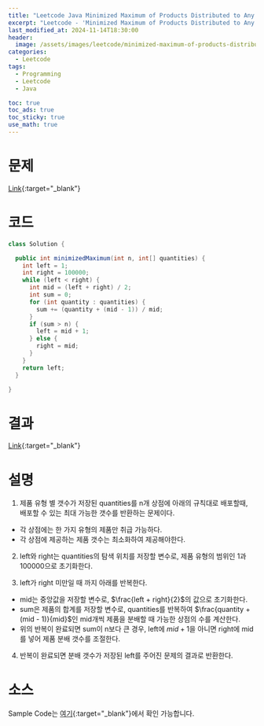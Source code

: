 ```yaml
---
title: "Leetcode Java Minimized Maximum of Products Distributed to Any Store"
excerpt: "Leetcode - 'Minimized Maximum of Products Distributed to Any Store' 문제 Java 풀이"
last_modified_at: 2024-11-14T18:30:00
header:
  image: /assets/images/leetcode/minimized-maximum-of-products-distributed-to-any-store.png
categories:
  - Leetcode
tags:
  - Programming
  - Leetcode
  - Java

toc: true
toc_ads: true
toc_sticky: true
use_math: true
---
```

# 문제
[Link](https://leetcode.com/problems/minimized-maximum-of-products-distributed-to-any-store/){:target="_blank"}

# 코드
```java
class Solution {

  public int minimizedMaximum(int n, int[] quantities) {
    int left = 1;
    int right = 100000;
    while (left < right) {
      int mid = (left + right) / 2;
      int sum = 0;
      for (int quantity : quantities) {
        sum += (quantity + (mid - 1)) / mid;
      }
      if (sum > n) {
        left = mid + 1;
      } else {
        right = mid;
      }
    }
    return left;
  }

}
```

# 결과
[Link](https://leetcode.com/problems/minimized-maximum-of-products-distributed-to-any-store/submissions/1452431630/){:target="_blank"}

# 설명
1. 제품 유형 별 갯수가 저장된 quantities를 n개 상점에 아래의 규칙대로 배포할때, 배포할 수 있는 최대 가능한 갯수를 반환하는 문제이다.
- 각 상점에는 한 가지 유형의 제품만 취급 가능하다.
- 각 상점에 제공하는 제품 갯수는 최소화하여 제공해야한다.

2. left와 right는 quantities의 탐색 위치를 저장할 변수로, 제품 유형의 범위인 1과 100000으로 초기화한다.

3. left가 right 미만일 때 까지 아래를 반복한다.
- mid는 중앙값을 저장할 변수로, $\frac{left + right}{2}$의 값으로 초기화한다.
- sum은 제품의 합계를 저장할 변수로, quantities를 반복하여 $\frac{quantity + (mid - 1)}{mid}$인 mid개씩 제품을 분배할 때 가능한 상점의 수를 계산한다.
- 위의 반복이 완료되면 sum이 n보다 큰 경우, left에 $mid + 1$을 아니면 right에 mid를 넣어 제품 분배 갯수를 조절한다.

4. 반복이 완료되면 분배 갯수가 저장된 left를 주어진 문제의 결과로 반환한다.

# 소스
Sample Code는 [여기](https://github.com/GracefulSoul/leetcode/blob/master/src/main/java/gracefulsoul/problems/MinimizedMaximumOfProductsDistributedToAnyStore.java){:target="_blank"}에서 확인 가능합니다.